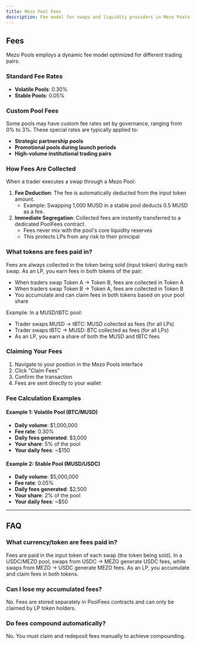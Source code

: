```yaml
---
title: Mezo Pool Fees
description: Fee model for swaps and liquidity providers in Mezo Pools
---
```


## Fees

Mezo Pools employs a dynamic fee model optimized for different trading pairs:

### Standard Fee Rates

- **Volatile Pools**: 0.30%
- **Stable Pools**: 0.05%

### Custom Pool Fees

Some pools may have custom fee rates set by governance, ranging from 0% to 3%. These special rates are typically applied to:

- **Strategic partnership pools**
- **Promotional pools during launch periods**
- **High-volume institutional trading pairs**

### How Fees Are Collected

When a trader executes a swap through a Mezo Pool:

1. **Fee Deduction**: The fee is automatically deducted from the input token amount.
   - Example: Swapping 1,000 MUSD in a stable pool deducts 0.5 MUSD as a fee.
2. **Immediate Segregation**: Collected fees are instantly transferred to a dedicated PoolFees contract.
   - Fees never mix with the pool's core liquidity reserves
   - This protects LPs from any risk to their principal

### What tokens are fees paid in?

Fees are always collected in the token being sold (input token) during each swap. As an LP, you earn fees in both tokens of the pair:

- When traders swap Token A → Token B, fees are collected in Token A
- When traders swap Token B → Token A, fees are collected in Token B
- You accumulate and can claim fees in both tokens based on your pool share

Example: In a MUSD/tBTC pool:

- Trader swaps MUSD → tBTC: MUSD collected as fees (for all LPs)
- Trader swaps tBTC → MUSD: BTC collected as fees (for all LPs)
- As an LP, you earn a share of both the MUSD and tBTC fees

### Claiming Your Fees

1. Navigate to your position in the Mezo Pools interface
2. Click "Claim Fees"
3. Confirm the transaction
4. Fees are sent directly to your wallet

### Fee Calculation Examples

#### Example 1: Volatile Pool (BTC/MUSD)

- **Daily volume**: $1,000,000
- **Fee rate**: 0.30%
- **Daily fees generated**: $3,000
- **Your share**: 5% of the pool
- **Your daily fees**: ~$150

#### Example 2: Stable Pool (MUSD/USDC)

- **Daily volume**: $5,000,000
- **Fee rate**: 0.05%
- **Daily fees generated**: $2,500
- **Your share**: 2% of the pool
- **Your daily fees**: ~$50

---

## FAQ

### What currency/token are fees paid in?

Fees are paid in the input token of each swap (the token being sold). In a USDC/MEZO pool, swaps from USDC → MEZO generate USDC fees, while swaps from MEZO → USDC generate MEZO fees. As an LP, you accumulate and claim fees in both tokens.

### Can I lose my accumulated fees?

No. Fees are stored separately in PoolFees contracts and can only be claimed by LP token holders.

### Do fees compound automatically?

No. You must claim and redeposit fees manually to achieve compounding.


